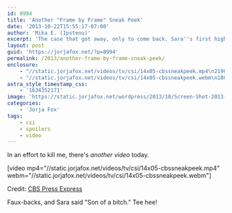 ```yaml
---
id: 8994
title: 'Another "Frame by Frame" Sneak Peek'
date: '2013-10-22T15:55:17-07:00'
author: 'Mika E. (Ipstenu)'
excerpt: 'The case that got away, only to come back. Sara''s first high profile case in Vegas comes back to haunt her!'
layout: post
guid: 'https://jorjafox.net/?p=8994'
permalink: /2013/another-frame-by-frame-sneak-peek/
enclosure:
    - "//static.jorjafox.net/videos/tv/csi/14x05-cbssneakpeek.mp4\n21965792\nvideo/mp4\n"
    - "//static.jorjafox.net/videos/tv/csi/14x05-cbssneakpeek.webm\n18035075\nvideo/webm\n"
astra_style_timestamp_css:
    - '1634352171'
image: 'https://static.jorjafox.net/wordpress/2013/10/Screen-Shot-2013-10-22-at-3.42.51-PM.png'
categories:
    - 'Jorja Fox'
tags:
    - csi
    - spoilers
    - video
---
```


In an effort to kill me, there's <em>another video</em> today.

[video mp4="//static.jorjafox.net/videos/tv/csi/14x05-cbssneakpeek.mp4" webm="//static.jorjafox.net/videos/tv/csi/14x05-cbssneakpeek.webm"]

Credit: <a href="http://cbspressexpress.com/cbs-entertainment/video?watch=1gtk4xth9x">CBS Press Express</a>

Faux-backs, and Sara said "Son of a bitch." Tee hee!
